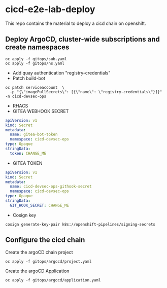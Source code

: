 # cicd-e2e-lab-deploy

This repo contains the material to deploy a cicd chain on openshift.


## Deploy ArgoCD, cluster-wide subscriptions and create namespaces

```shell
oc apply -f gitops/sub.yaml
oc apply -f gitops/ns.yaml
```

- Add quay authentication "registry-credentials"
- Patch build-bot
```shell
oc patch serviceaccount  \
  -p "{\"imagePullSecrets\": [{\"name\": \"registry-credentials\"}]}" -n cicd-devsec-ops
```
- RHACS
- GITEA WEBHOOK SECRET
```yaml
apiVersion: v1
kind: Secret
metadata:
  name: gitea-bot-token
  namespace: cicd-devsec-ops
type: Opaque
stringData:
  token: CHANGE_ME
```
- GITEA TOKEN
```yaml
apiVersion: v1
kind: Secret
metadata:
  name: cicd-devsec-ops-githook-secret
  namespace: cicd-devsec-ops
type: Opaque
stringData:
  GIT_HOOK_SECRET: CHANGE_ME
```
- Cosign key
```shell
cosign generate-key-pair k8s://openshift-pipelines/signing-secrets
```

## Configure the cicd chain

Create the argoCD chain project
```shell
oc apply -f gitops/argocd/project.yaml
```

Create the argoCD Application
```shell
oc apply -f gitops/argocd/application.yaml
```
